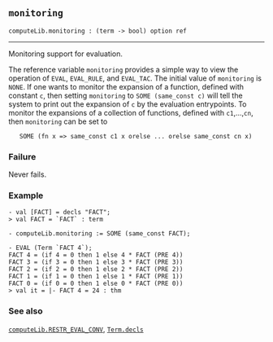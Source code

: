 ## `monitoring`

``` hol4
computeLib.monitoring : (term -> bool) option ref
```

------------------------------------------------------------------------

Monitoring support for evaluation.

The reference variable `monitoring` provides a simple way to view the
operation of `EVAL`, `EVAL_RULE`, and `EVAL_TAC`. The initial value of
`monitoring` is `NONE`. If one wants to monitor the expansion of a
function, defined with constant `c`, then setting `monitoring` to
`SOME (same_const c)` will tell the system to print out the expansion of
`c` by the evaluation entrypoints. To monitor the expansions of a
collection of functions, defined with `c1`,...,`cn`, then `monitoring`
can be set to

``` hol4
   SOME (fn x => same_const c1 x orelse ... orelse same_const cn x)
```

### Failure

Never fails.

### Example

``` hol4
- val [FACT] = decls "FACT";
> val FACT = `FACT` : term

- computeLib.monitoring := SOME (same_const FACT);

- EVAL (Term `FACT 4`);
FACT 4 = (if 4 = 0 then 1 else 4 * FACT (PRE 4))
FACT 3 = (if 3 = 0 then 1 else 3 * FACT (PRE 3))
FACT 2 = (if 2 = 0 then 1 else 2 * FACT (PRE 2))
FACT 1 = (if 1 = 0 then 1 else 1 * FACT (PRE 1))
FACT 0 = (if 0 = 0 then 1 else 0 * FACT (PRE 0))
> val it = |- FACT 4 = 24 : thm
```

### See also

[`computeLib.RESTR_EVAL_CONV`](#computeLib.RESTR_EVAL_CONV),
[`Term.decls`](#Term.decls)
